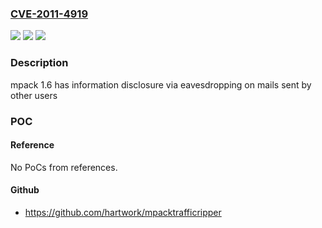 ### [CVE-2011-4919](https://cve.mitre.org/cgi-bin/cvename.cgi?name=CVE-2011-4919)
![](https://img.shields.io/static/v1?label=Product&message=mpack&color=blue)
![](https://img.shields.io/static/v1?label=Version&message=n%2Fa&color=blue)
![](https://img.shields.io/static/v1?label=Vulnerability&message=info%20disclosure&color=brighgreen)

### Description

mpack 1.6 has information disclosure via eavesdropping on mails sent by other users

### POC

#### Reference
No PoCs from references.

#### Github
- https://github.com/hartwork/mpacktrafficripper

